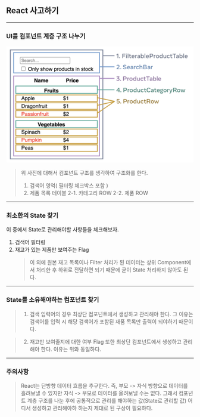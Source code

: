 ## React 사고하기

---

### UI를 컴포넌트 계층 구조 나누기

![Alt text](image.png)

> 위 사진에 대해서 컴포넌트 구조를 생각하여 구조화를 한다.
>
> 1. 검색어 영억( 필터링 체크박스 포함 )
> 2. 제품 목록 테이블
>    2-1. 카테고리 ROW
>    2-2. 제품 ROW

---

### 최소한의 State 찾기

이 중에서 State로 관리해야할 사항들을 체크해보자.

1. 검색어 필터링
2. 재고가 있는 제품만 보여주는 Flag
    > 이 외에 원본 재고 목록이나 Filter 처리가 된 데이터는 상위 Component에서 처리한 후 하위로 전달하면 되기 때문에 굳이 State 처리하지 않아도 된다.

---

### State를 소유해야하는 컴포넌트 찾기

> 1. 검색 입력어의 경우 최상단 컴포넌트에서 생성하고 관리해야 한다. 그 이유는 검색어를 입력 시 해당 검색어가 포함된 재품 목록만 출력이 되야하기 때문이다.

> 2. 재고만 보여줄지에 대한 여부 Flag 또한 최상단 컴포넌트에서 생성하고 관리해야 한다. 이유는 위와 동일하다.

---

### 주의사항

> React는 단방향 데이터 흐름을 추구한다. 즉, 부모 -> 자식 방향으로 데이터를 흘려보낼 수 있지만 자식 -> 부모로 데이터를 올려보낼 수는 없다. 그래서 컴포넌트 계층 구조를 나눈 후에 공통적으로 관리를 해야하는 값(State로 관리할 값) 어디서 생성하고 관리해야하 하는지 제대로 된 구상이 필요하다.
